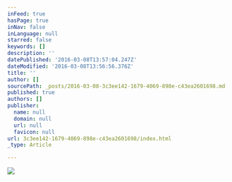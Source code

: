```yaml
---
inFeed: true
hasPage: true
inNav: false
inLanguage: null
starred: false
keywords: []
description: ''
datePublished: '2016-03-08T13:57:04.247Z'
dateModified: '2016-03-08T13:56:56.376Z'
title: ''
author: []
sourcePath: _posts/2016-03-08-3c3ee142-1679-4069-898e-c43ea2601698.md
published: true
authors: []
publisher:
  name: null
  domain: null
  url: null
  favicon: null
url: 3c3ee142-1679-4069-898e-c43ea2601698/index.html
_type: Article

---
```

![](https://the-grid-user-content.s3-us-west-2.amazonaws.com/f7468873-5661-45ee-a56d-6357306619d3.jpg)
